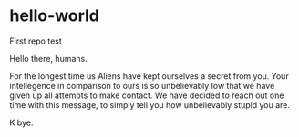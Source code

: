 # hello-world
First repo test

Hello there, humans.

For the longest time us Aliens have kept ourselves a secret from you. Your intellegence in comparison to ours is so unbelievably low that we have given up all attempts to make contact. We have decided to reach out one time with this message, to simply tell you how unbelievably stupid you are. 

K bye.
